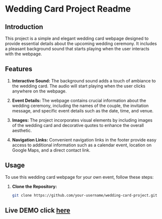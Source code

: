 # Wedding Card Project Readme

## Introduction

This project is a simple and elegant wedding card webpage designed to provide essential details about the upcoming wedding ceremony. It includes a pleasant background sound that starts playing when the user interacts with the webpage.

## Features

1. **Interactive Sound:** The background sound adds a touch of ambiance to the wedding card. The audio will start playing when the user clicks anywhere on the webpage.

2. **Event Details:** The webpage contains crucial information about the wedding ceremony, including the names of the couple, the invitation message, and specific event details such as the date, time, and venue.

3. **Images:** The project incorporates visual elements by including images of the wedding card and decorative quotes to enhance the overall aesthetic.

4. **Navigation Links:** Convenient navigation links in the footer provide easy access to additional information such as a calendar event, location on Google Maps, and a direct contact link.

## Usage

To use this wedding card webpage for your own event, follow these steps:

1. **Clone the Repository:**
   ```bash
   git clone https://github.com/your-username/wedding-card-project.git
   ```
## Live DEMO click [here](https://acidacesen.github.io/WeddingCard/)
